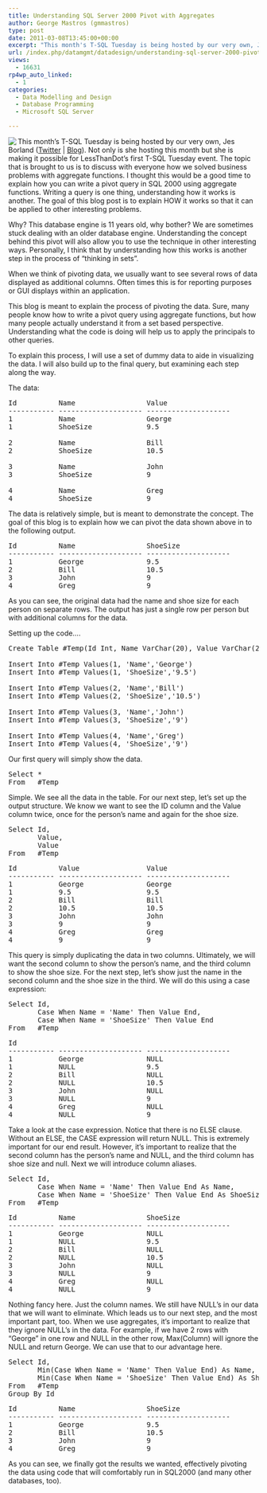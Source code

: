```yaml
---
title: Understanding SQL Server 2000 Pivot with Aggregates
author: George Mastros (gmmastros)
type: post
date: 2011-03-08T13:45:00+00:00
excerpt: "This month's T-SQL Tuesday is being hosted by our very own, Jes Borland (Twitter | Blog).  Not only is she hosting this month but she is making it possible for LessThanDot's first T-SQL Tuesday event.  The topic that is brought to us is to discuss with&hellip;"
url: /index.php/datamgmt/datadesign/understanding-sql-server-2000-pivot/
views:
  - 16631
rp4wp_auto_linked:
  - 1
categories:
  - Data Modelling and Design
  - Database Programming
  - Microsoft SQL Server

---
```

[<img src="/wp-content/uploads/blogs/DataMgmt/olap_1.gif" align="left" />][1]
  
This month&#8217;s T-SQL Tuesday is being hosted by our very own, Jes Borland ([Twitter][2] | [Blog][3]). Not only is she hosting this month but she is making it possible for LessThanDot&#8217;s first T-SQL Tuesday event. The topic that is brought to us is to discuss with everyone how we solved business problems with aggregate functions. I thought this would be a good time to explain how you can write a pivot query in SQL 2000 using aggregate functions. Writing a query is one thing, understanding how it works is another. The goal of this blog post is to explain HOW it works so that it can be applied to other interesting problems.

Why? This database engine is 11 years old, why bother? We are sometimes stuck dealing with an older database engine. Understanding the concept behind this pivot will also allow you to use the technique in other interesting ways. Personally, I think that by understanding how this works is another step in the process of “thinking in sets”.

When we think of pivoting data, we usually want to see several rows of data displayed as additional columns. Often times this is for reporting purposes or GUI displays within an application.

This blog is meant to explain the process of pivoting the data. Sure, many people know how to write a pivot query using aggregate functions, but how many people actually understand it from a set based perspective. Understanding what the code is doing will help us to apply the principals to other queries.

To explain this process, I will use a set of dummy data to aide in visualizing the data. I will also build up to the final query, but examining each step along the way.

The data:

<pre>Id          Name                 Value
----------- -------------------- --------------------
1           Name                 George
1           ShoeSize             9.5

2           Name                 Bill
2           ShoeSize             10.5

3           Name                 John
3           ShoeSize             9

4           Name                 Greg
4           ShoeSize             9</pre>

The data is relatively simple, but is meant to demonstrate the concept. The goal of this blog is to explain how we can pivot the data shown above in to the following output.

<pre>Id          Name                 ShoeSize
----------- -------------------- --------------------
1           George               9.5
2           Bill                 10.5
3           John                 9
4           Greg                 9</pre>

As you can see, the original data had the name and shoe size for each person on separate rows. The output has just a single row per person but with additional columns for the data.

Setting up the code&#8230;.

<pre>Create Table #Temp(Id Int, Name VarChar(20), Value VarChar(20))

Insert Into #Temp Values(1, 'Name','George')
Insert Into #Temp Values(1, 'ShoeSize','9.5')

Insert Into #Temp Values(2, 'Name','Bill')
Insert Into #Temp Values(2, 'ShoeSize','10.5')

Insert Into #Temp Values(3, 'Name','John')
Insert Into #Temp Values(3, 'ShoeSize','9')

Insert Into #Temp Values(4, 'Name','Greg')
Insert Into #Temp Values(4, 'ShoeSize','9')</pre>

Our first query will simply show the data.

<pre>Select *
From   #Temp</pre>

Simple. We see all the data in the table. For our next step, let&#8217;s set up the output structure. We know we want to see the ID column and the Value column twice, once for the person&#8217;s name and again for the shoe size. 

<pre>Select Id,
       Value,
       Value
From   #Temp</pre>

<pre>Id          Value                Value
----------- -------------------- --------------------
1           George               George
1           9.5                  9.5
2           Bill                 Bill
2           10.5                 10.5
3           John                 John
3           9                    9
4           Greg                 Greg
4           9                    9</pre>

This query is simply duplicating the data in two columns. Ultimately, we will want the second column to show the person&#8217;s name, and the third column to show the shoe size. For the next step, let&#8217;s show just the name in the second column and the shoe size in the third. We will do this using a case expression:

<pre>Select Id,
       Case When Name = 'Name' Then Value End,
       Case When Name = 'ShoeSize' Then Value End
From   #Temp</pre>

<pre>Id                               
----------- -------------------- --------------------
1           George               NULL
1           NULL                 9.5
2           Bill                 NULL
2           NULL                 10.5
3           John                 NULL
3           NULL                 9
4           Greg                 NULL
4           NULL                 9</pre>

Take a look at the case expression. Notice that there is no ELSE clause. Without an ELSE, the CASE expression will return NULL. This is extremely important for our end result. However, it&#8217;s important to realize that the second column has the person&#8217;s name and NULL, and the third column has shoe size and null. Next we will introduce column aliases.

<pre>Select Id,
       Case When Name = 'Name' Then Value End As Name,
       Case When Name = 'ShoeSize' Then Value End As ShoeSize
From   #Temp</pre>

<pre>Id          Name                 ShoeSize
----------- -------------------- --------------------
1           George               NULL
1           NULL                 9.5
2           Bill                 NULL
2           NULL                 10.5
3           John                 NULL
3           NULL                 9
4           Greg                 NULL
4           NULL                 9</pre>

Nothing fancy here. Just the column names. We still have NULL&#8217;s in our data that we will want to eliminate. Which leads us to our next step, and the most important part, too. When we use aggregates, it&#8217;s important to realize that they ignore NULL&#8217;s in the data. For example, if we have 2 rows with &#8220;George&#8221; in one row and NULL in the other row, Max(Column) will ignore the NULL and return George. We can use that to our advantage here.

<pre>Select Id,
       Min(Case When Name = 'Name' Then Value End) As Name,
       Min(Case When Name = 'ShoeSize' Then Value End) As ShoeSize
From   #Temp
Group By Id</pre>

<pre>Id          Name                 ShoeSize
----------- -------------------- --------------------
1           George               9.5
2           Bill                 10.5
3           John                 9
4           Greg                 9</pre>

As you can see, we finally got the results we wanted, effectively pivoting the data using code that will comfortably run in SQL2000 (and many other databases, too).

 [1]: /index.php/DataMgmt/DBProgramming/come-one-come-all-to
 [2]: http://twitter.com/grrl_geek
 [3]: /index.php/All/?disp=authdir&author=420